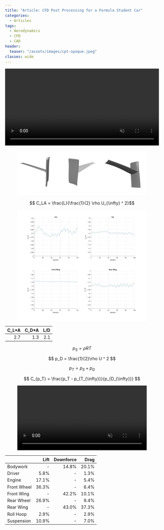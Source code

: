 ```yaml
---
title: "Article: CFD Post Processing for a Formula Student Car"
categories:
  - Articles
tags:
  - Aerodynamics
  - CFD
  - CAD
header:
  teaser: "/assets/images/cpt-opaque.jpeg"
classes: wide
---
```


<video width="100%" muted playsinline autoplay="autoplay" loop="loop">
  <source src="/assets/videos/cpt-opaque.mp4" type="video/mp4">
</video>

<figure>
    <img src="/assets/images/sidewing.png">
</figure>

$$ C_LA = \frac{L}{\frac{1}{2} \rho U_{\infty} ^ 2}$$

<figure>
	<img src="/assets/images/cfd-post-proc-data.jpg">
</figure>

| C_L\*A | C_D\*A | L/D |
| -----: | -----: | --: |
| 2.7 | 1.3 | 2.1 |

$$ p_S = \rho RT $$

$$ p_D = \frac{1}{2}\rho U ^ 2 $$

$$ p_T = p_S + p_D $$

$$ C_{p_T} = \frac{p_T - p_{T_{\infty}}}{p_{D_{\infty}}} $$

<figure>
  <video width="100%" muted playsinline autoplay="autoplay" loop="loop">
    <source src="/assets/videos/CpT-anim-1.mp4" type="video/mp4">
  </video>
</figure>

|  | Lift | Downforce | Drag |
| :--------------- | -------: | -------: | -------------: |
| Bodywork | - | 14.8% | 20.1% |
| Driver | 5.8% | - | 1.3% |
| Engine | 17.1% | - | 5.4% |
| Front Wheel | 36.3% | - | 6.4% |
| Front Wing | - | 42.2% | 10.1% |
| Rear Wheel | 26.9% | - | 9.4% |
| Rear Wing | - | 43.0% | 37.3% |
| Roll Hoop | 2.9% | - | 2.9% |
| Suspension | 10.9% | - | 7.0% |
